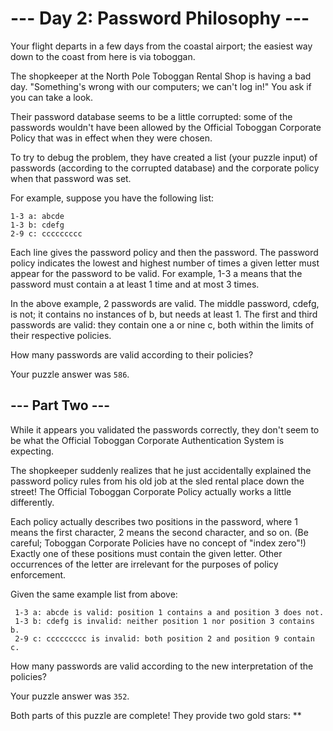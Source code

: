# --- Day 2: Password Philosophy ---
 
 Your flight departs in a few days from the coastal airport; the easiest way down to the coast from here is via toboggan.
 
 The shopkeeper at the North Pole Toboggan Rental Shop is having a bad day. "Something's wrong with our computers; we can't log in!" You ask if you can take a look.
 
 Their password database seems to be a little corrupted: some of the passwords wouldn't have been allowed by the Official Toboggan Corporate Policy that was in effect when they were chosen.
 
 To try to debug the problem, they have created a list (your puzzle input) of passwords (according to the corrupted database) and the corporate policy when that password was set.
 
 For example, suppose you have the following list:
 
 ```
 1-3 a: abcde
 1-3 b: cdefg
 2-9 c: ccccccccc
```

 Each line gives the password policy and then the password. The password policy indicates the lowest and highest number of times a given letter must appear for the password to be valid. For example, 1-3 a means that the password must contain a at least 1 time and at most 3 times.
 
 In the above example, 2 passwords are valid. The middle password, cdefg, is not; it contains no instances of b, but needs at least 1. The first and third passwords are valid: they contain one a or nine c, both within the limits of their respective policies.
 
 How many passwords are valid according to their policies?
 
 Your puzzle answer was `586`.
 
## --- Part Two ---
 
 While it appears you validated the passwords correctly, they don't seem to be what the Official Toboggan Corporate Authentication System is expecting.
 
 The shopkeeper suddenly realizes that he just accidentally explained the password policy rules from his old job at the sled rental place down the street! The Official Toboggan Corporate Policy actually works a little differently.
 
 Each policy actually describes two positions in the password, where 1 means the first character, 2 means the second character, and so on. (Be careful; Toboggan Corporate Policies have no concept of "index zero"!) Exactly one of these positions must contain the given letter. Other occurrences of the letter are irrelevant for the purposes of policy enforcement.
 
 Given the same example list from above:
 
```
 1-3 a: abcde is valid: position 1 contains a and position 3 does not.
 1-3 b: cdefg is invalid: neither position 1 nor position 3 contains b.
 2-9 c: ccccccccc is invalid: both position 2 and position 9 contain c.
 ```

 How many passwords are valid according to the new interpretation of the policies?
 
 Your puzzle answer was `352`.
 
 Both parts of this puzzle are complete! They provide two gold stars: **
